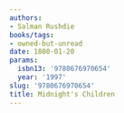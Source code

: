 ```yaml
---
authors:
- Salman Rushdie
books/tags:
- owned-but-unread
date: 1800-01-20
params:
  isbn13: '9780676970654'
  year: '1997'
slug: '9780676970654'
title: Midnight's Children
---
```


<!--more-->